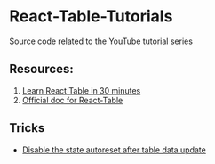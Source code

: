 # React-Table-Tutorials

Source code related to the YouTube tutorial series

## Resources: 
1. [Learn React Table in 30 minutes](https://www.youtube.com/watch?v=YwP4NAZGskg&list=PLC3y8-rFHvwgWTSrDiwmUsl4ZvipOw9Cz&ab_channel=CodevolutionCodevolution)
2. [Official doc for React-Table](https://react-table.tanstack.com/)

## Tricks 

- [Disable the state autoreset after table data update](https://react-table.tanstack.com/docs/faq#how-do-i-stop-my-table-state-from-automatically-resetting-when-my-data-changes)

